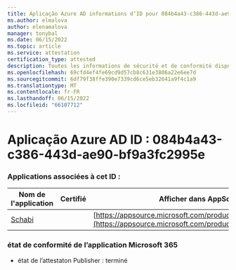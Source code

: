 ```yaml
---
title: Aplicação Azure AD informations d’ID pour 084b4a43-c386-443d-ae90-bf9a3fc2995e
ms.author: elmalova
author: elenamalova
manager: tonybal
ms.date: 06/15/2022
ms.topic: article
ms.service: attestation
certification_type: attested
description: Toutes les informations de sécurité et de conformité disponibles pour 084b4a43-c386-443d-ae90-bf9a3fc2995e.
ms.openlocfilehash: 69cfd4ef4fe69cd9d57cb8c631e3806a22e6ee7d
ms.sourcegitcommit: 6df79f38ffe390e7339cd6ce5eb32641a9f4c1a9
ms.translationtype: MT
ms.contentlocale: fr-FR
ms.lasthandoff: 06/15/2022
ms.locfileid: "66107712"
---
```

# <a name="azure-app-id-084b4a43-c386-443d-ae90-bf9a3fc2995e"></a>Aplicação Azure AD ID : 084b4a43-c386-443d-ae90-bf9a3fc2995e


### <a name="apps-associated-with-this-id"></a>Applications associées à cet ID :
| **Nom de l'application** | **Certifié** | **Afficher dans AppSource** |
|--------------|---------------|-----------------------|
| [Schabi](../forward/WA200003728.md) |  | [https://appsource.microsoft.com/product/office/WA200003728](https://appsource.microsoft.com/product/office/WA200003728) |

### <a name="microsoft-365-app-compliance-status"></a>état de conformité de l’application Microsoft 365
- état de l’attestaton Publisher : terminé
